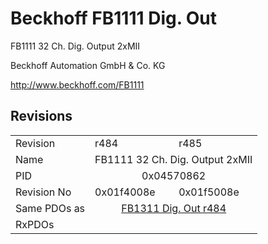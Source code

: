 # Beckhoff FB1111 Dig. Out

FB1111 32 Ch. Dig. Output 2xMII

Beckhoff Automation GmbH & Co. KG

http://www.beckhoff.com/FB1111

## Revisions
<table>
<tr >
<td>Revision</td>
<td>r484</td>
<td>r485</td>
</tr>
<tr >
<td>Name</td>
<td colspan=2 align="center">FB1111 32 Ch. Dig. Output 2xMII</td>
</tr>
<tr >
<td>PID</td>
<td colspan=2 align="center">0x04570862</td>
</tr>
<tr >
<td>Revision No</td>
<td>0x01f4008e</td>
<td>0x01f5008e</td>
</tr>
<tr >
<td>Same PDOs as</td>
<td colspan=2 align="center"><a href="FB1311+Dig.+Out">FB1311 Dig. Out r484</a></td>
</tr>
<tr >
<td>RxPDOs</td>
<td colspan=2 align="left"></td>
</tr>
</table>
